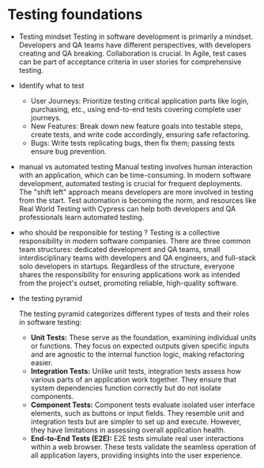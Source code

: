 # Testing foundations

- Testing mindset
Testing in software development is primarily a mindset. Developers and QA teams have different perspectives, with developers creating and QA breaking. Collaboration is crucial. In Agile, test cases can be part of acceptance criteria in user stories for comprehensive testing.
- Identify what to test
    - User Journeys:
    Prioritize testing critical application parts like login, purchasing, etc., using end-to-end tests covering complete user journeys.
    - New Features:
    Break down new feature goals into testable steps, create tests, and write code accordingly, ensuring safe refactoring.
    - Bugs:
    Write tests replicating bugs, then fix them; passing tests ensure bug prevention.
- manual vs automated testing
Manual testing involves human interaction with an application, which can be time-consuming. In modern software development, automated testing is crucial for frequent deployments. The "shift left" approach means developers are more involved in testing from the start. Test automation is becoming the norm, and resources like Real World Testing with Cypress can help both developers and QA professionals learn automated testing.
- who should be responsible for testing ?
Testing is a collective responsibility in modern software companies. There are three common team structures: dedicated development and QA teams, small interdisciplinary teams with developers and QA engineers, and full-stack solo developers in startups. Regardless of the structure, everyone shares the responsibility for ensuring applications work as intended from the project's outset, promoting reliable, high-quality software.
- the testing pyramid
    
    The testing pyramid categorizes different types of tests and their roles in software testing:
    
    - **Unit Tests:** These serve as the foundation, examining individual units or functions. They focus on expected outputs given specific inputs and are agnostic to the internal function logic, making refactoring easier.
    - **Integration Tests:** Unlike unit tests, integration tests assess how various parts of an application work together. They ensure that system dependencies function correctly but do not isolate components.
    - **Component Tests:** Component tests evaluate isolated user interface elements, such as buttons or input fields. They resemble unit and integration tests but are simpler to set up and execute. However, they have limitations in assessing overall application health.
    - **End-to-End Tests (E2E):** E2E tests simulate real user interactions within a web browser. These tests validate the seamless operation of all application layers, providing insights into the user experience.